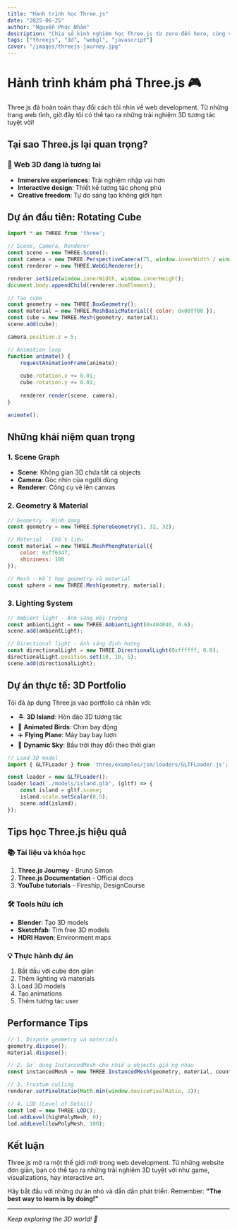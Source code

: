 ```yaml
---
title: "Hành trình học Three.js"
date: "2025-06-25"
author: "Nguyễn Phúc Nhân"
description: "Chia sẻ kinh nghiệm học Three.js từ zero đến hero, cùng với những dự án thực tế."
tags: ["threejs", "3d", "webgl", "javascript"]
cover: "/images/threejs-journey.jpg"
---
```


# Hành trình khám phá Three.js 🎮

Three.js đã hoàn toàn thay đổi cách tôi nhìn về web development. Từ những trang web tĩnh, giờ đây tôi có thể tạo ra những trải nghiệm 3D tương tác tuyệt vời!

## Tại sao Three.js lại quan trọng?

### 🌟 Web 3D đang là tương lai
- **Immersive experiences**: Trải nghiệm nhập vai hơn
- **Interactive design**: Thiết kế tương tác phong phú
- **Creative freedom**: Tự do sáng tạo không giới hạn

## Dự án đầu tiên: Rotating Cube

```javascript
import * as THREE from 'three';

// Scene, Camera, Renderer
const scene = new THREE.Scene();
const camera = new THREE.PerspectiveCamera(75, window.innerWidth / window.innerHeight, 0.1, 1000);
const renderer = new THREE.WebGLRenderer();

renderer.setSize(window.innerWidth, window.innerHeight);
document.body.appendChild(renderer.domElement);

// Tạo cube
const geometry = new THREE.BoxGeometry();
const material = new THREE.MeshBasicMaterial({ color: 0x00ff00 });
const cube = new THREE.Mesh(geometry, material);
scene.add(cube);

camera.position.z = 5;

// Animation loop
function animate() {
    requestAnimationFrame(animate);
    
    cube.rotation.x += 0.01;
    cube.rotation.y += 0.01;
    
    renderer.render(scene, camera);
}

animate();
```

## Những khái niệm quan trọng

### 1. Scene Graph
- **Scene**: Không gian 3D chứa tất cả objects
- **Camera**: Góc nhìn của người dùng
- **Renderer**: Công cụ vẽ lên canvas

### 2. Geometry & Material
```javascript
// Geometry - Hình dạng
const geometry = new THREE.SphereGeometry(1, 32, 32);

// Material - Chất liệu
const material = new THREE.MeshPhongMaterial({
    color: 0xff6347,
    shininess: 100
});

// Mesh - Kết hợp geometry và material
const sphere = new THREE.Mesh(geometry, material);
```

### 3. Lighting System
```javascript
// Ambient light - Ánh sáng môi trường
const ambientLight = new THREE.AmbientLight(0x404040, 0.6);
scene.add(ambientLight);

// Directional light - Ánh sáng định hướng
const directionalLight = new THREE.DirectionalLight(0xffffff, 0.8);
directionalLight.position.set(10, 10, 5);
scene.add(directionalLight);
```

## Dự án thực tế: 3D Portfolio

Tôi đã áp dụng Three.js vào portfolio cá nhân với:

- 🏝️ **3D Island**: Hòn đảo 3D tương tác
- 🦅 **Animated Birds**: Chim bay động
- ✈️ **Flying Plane**: Máy bay bay lượn
- 🌅 **Dynamic Sky**: Bầu trời thay đổi theo thời gian

```javascript
// Load 3D model
import { GLTFLoader } from 'three/examples/jsm/loaders/GLTFLoader.js';

const loader = new GLTFLoader();
loader.load('./models/island.glb', (gltf) => {
    const island = gltf.scene;
    island.scale.setScalar(0.5);
    scene.add(island);
});
```

## Tips học Three.js hiệu quả

### 📚 Tài liệu và khóa học
1. **Three.js Journey** - Bruno Simon
2. **Three.js Documentation** - Official docs
3. **YouTube tutorials** - Fireship, DesignCourse

### 🛠️ Tools hữu ích
- **Blender**: Tạo 3D models
- **Sketchfab**: Tìm free 3D models
- **HDRI Haven**: Environment maps

### 💡 Thực hành dự án
1. Bắt đầu với cube đơn giản
2. Thêm lighting và materials
3. Load 3D models
4. Tạo animations
5. Thêm tương tác user

## Performance Tips

```javascript
// 1. Dispose geometry và materials
geometry.dispose();
material.dispose();

// 2. Sử dụng InstancedMesh cho nhiều objects giống nhau
const instancedMesh = new THREE.InstancedMesh(geometry, material, count);

// 3. Frustum culling
renderer.setPixelRatio(Math.min(window.devicePixelRatio, 2));

// 4. LOD (Level of Detail)
const lod = new THREE.LOD();
lod.addLevel(highPolyMesh, 0);
lod.addLevel(lowPolyMesh, 100);
```

## Kết luận

Three.js mở ra một thế giới mới trong web development. Từ những website đơn giản, bạn có thể tạo ra những trải nghiệm 3D tuyệt vời như game, visualizations, hay interactive art.

Hãy bắt đầu với những dự án nhỏ và dần dần phát triển. Remember: **"The best way to learn is by doing!"**

---

*Keep exploring the 3D world! 🚀*

